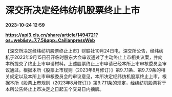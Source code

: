 # 深交所决定经纬纺机股票终止上市

**2023-10-24 12:59**

**https://api3.cls.cn/share/article/1494721?os=web&sv=7.7.5&app=CailianpressWeb**

【深交所决定经纬纺机股票终止上市】财联社10月24日电，深交所公告，经纬纺机于2023年9月15日召开临时股东大会审议通过了主动终止上市相关议案，并向本所提交了终止上市申请材料。上述股票终止上市申请已经本所上市审核委员会审议通过。根据本所《股票上市规则（2023年8月修订）》第9.7.1条、第9.7.9条的相关规定以及本所上市审核委员会的审议意见，本所决定经纬纺机股票终止上市。根据本所《股票上市规则（2023年8月修订）》第9.7.11条的规定，经纬纺机股票将于本所公告终止上市决定之日起五个交易日内摘牌。